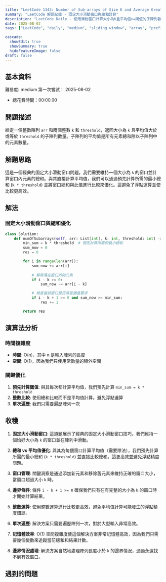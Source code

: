 ```yaml
---
title: "LeetCode 1343: Number of Sub-arrays of Size K and Average Greater than or Equal to Threshold"
summary: "LeetCode 解題紀錄 - 固定大小滑動窗口與總和計算"
description: "LeetCode Daily - 使用滑動窗口計算大小為K且平均值>=閾值的子陣列數量"
date: 2025-08-02
tags: ["LeetCode", "daily", "medium", "sliding window", "array", "prefix sum", "average calculation"]

cascade:
  showEdit: true
  showSummary: true
  hideFeatureImage: false
draft: false
---
```


## 基本資料

難易度: medium
第一次嘗試： 2025-08-02
- 總花費時間：00:00.00

## 問題描述

給定一個整數陣列 `arr` 和兩個整數 `k` 和 `threshold`，返回大小為 `k` 且平均值大於或等於 `threshold` 的子陣列數量。子陣列的平均值是所有元素總和除以子陣列中的元素數量。

## 解題思路

這是一個經典的固定大小滑動窗口問題。我們需要維持一個大小為 `k` 的窗口並計算窗口內元素的總和。與其直接計算平均值，我們可以通過預先計算所需的最小總和 (`k * threshold`) 並將窗口總和與此值進行比較來優化。這避免了浮點運算並使比較更高效。

## 解法

### 固定大小滑動窗口與總和優化
```python
class Solution:
    def numOfSubarrays(self, arr: List[int], k: int, threshold: int) -> int:
        min_sum = k * threshold  # 預先計算所需的最小總和
        sum_now = 0
        res = 0

        for i in range(len(arr)):
            sum_now += arr[i]
            
            # 移除落在窗口外的元素
            if i - k >= 0:
                sum_now -= arr[i - k]

            # 檢查當前窗口是否滿足閾值要求
            if i - k + 1 >= 0 and sum_now >= min_sum:
                res += 1

        return res
```

## 演算法分析

### 時間複雜度
- **時間**: O(n)，其中 n 是輸入陣列的長度
- **空間**: O(1)，因為我們只使用常數量的額外空間

### 關鍵優化
1. **預先計算閾值**: 與其每次都計算平均值，我們預先計算 `min_sum = k * threshold`
2. **整數比較**: 使用總和比較而不是平均值計算，避免浮點運算
3. **單次遍歷**: 我們只需要遍歷陣列一次

## 收穫

1. **固定大小滑動窗口**: 這道題展示了經典的固定大小滑動窗口技巧，我們維持一個恰好大小為 `k` 的窗口並在陣列中滑動。

2. **總和 vs 平均值優化**: 與其為每個窗口計算平均值（需要除法），我們預先計算所需的最小總和 (`k * threshold`) 並直接比較總和。這更高效並避免浮點精度問題。

3. **窗口管理**: 關鍵洞察是通過添加新元素和移除舊元素來維持正確的窗口大小，當窗口超過大小 `k` 時。

4. **邊界條件**: 條件 `i - k + 1 >= 0` 確保我們只有在有完整的大小為 `k` 的窗口時才開始計算結果。

5. **整數運算**: 使用整數運算進行比較更高效，避免平均值計算可能發生的浮點精度錯誤。

6. **單次遍歷**: 解決方案只需要遍歷陣列一次，對於大型輸入非常高效。

7. **記憶體效率**: O(1) 空間複雜度使這個解決方案非常記憶體高效，因為我們只需要幾個變數來追蹤當前總和和結果計數。

8. **邊界情況處理**: 解決方案自然地處理陣列長度小於 `k` 的邊界情況，通過永遠找不到有效窗口。

## 遇到的問題

